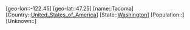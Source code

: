 ﻿---
location: [47.25,-122.45]
type: City
tags:
- geo/City


SpocWebEntityId: 34733
isDeleted: false
confidential: public

---
[geo-lon::-122.45]
[geo-lat::47.25]
[name::Tacoma]
[Country::[United_States_of_America](geo/Continent/North-America/United_States_of_America.md)]
[State::[Washington](geo/Continent/North-America/United_States_of_America/Washington.md)]
[Population::]
[Unknown::]

